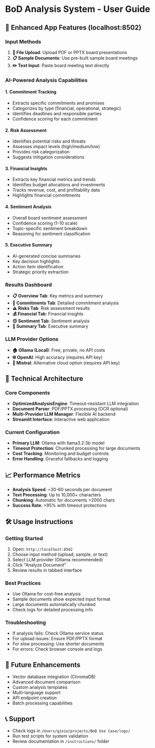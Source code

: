 # BoD Analysis System - User Guide

## 🎯 **Enhanced App Features (localhost:8502)**

### **Input Methods**
1. **📎 File Upload**: Upload PDF or PPTX board presentations
2. **📋 Sample Documents**: Use pre-built sample board meetings
3. **✏️ Text Input**: Paste board meeting text directly

### **AI-Powered Analysis Capabilities**

#### **1. Commitment Tracking**
- Extracts specific commitments and promises
- Categorizes by type (financial, operational, strategic)
- Identifies deadlines and responsible parties
- Confidence scoring for each commitment

#### **2. Risk Assessment**
- Identifies potential risks and threats
- Assesses impact levels (high/medium/low)
- Provides risk categorization
- Suggests mitigation considerations

#### **3. Financial Insights**
- Extracts key financial metrics and trends
- Identifies budget allocations and investments
- Tracks revenue, cost, and profitability data
- Highlights financial commitments

#### **4. Sentiment Analysis**
- Overall board sentiment assessment
- Confidence scoring (1-10 scale)
- Topic-specific sentiment breakdown
- Reasoning for sentiment classification

#### **5. Executive Summary**
- AI-generated concise summaries
- Key decision highlights
- Action item identification
- Strategic priority extraction

### **Results Dashboard**
- **📋 Overview Tab**: Key metrics and summary
- **💼 Commitments Tab**: Detailed commitment analysis
- **⚠️ Risks Tab**: Risk assessment results
- **💰 Financial Tab**: Financial insights
- **😊 Sentiment Tab**: Sentiment analysis
- **📝 Summary Tab**: Executive summary

### **LLM Provider Options**
- **🏠 Ollama (Local)**: Free, private, no API costs
- **🌐 OpenAI**: High accuracy (requires API key)
- **🔧 Mistral**: Alternative cloud option (requires API key)

## 🔧 **Technical Architecture**

### **Core Components**
- **OptimizedAnalysisEngine**: Timeout-resistant LLM integration
- **Document Parser**: PDF/PPTX processing (OCR optional)
- **Multi-Provider LLM Manager**: Flexible AI backend
- **Streamlit Interface**: Interactive web application

### **Current Configuration**
- **Primary LLM**: Ollama with llama3.2:3b model
- **Timeout Protection**: Chunked processing for large documents
- **Cost Tracking**: Monitoring and budget controls
- **Error Handling**: Graceful fallbacks and logging

## 📈 **Performance Metrics**
- **Analysis Speed**: ~30-60 seconds per document
- **Text Processing**: Up to 10,000+ characters
- **Chunking**: Automatic for documents >2000 chars
- **Success Rate**: >95% with timeout protections

## 🛠 **Usage Instructions**

### **Getting Started**
1. Open: `http://localhost:8502`
2. Choose input method (upload, sample, or text)
3. Select LLM provider (Ollama recommended)
4. Click "Analyze Document"
5. Review results in tabbed interface

### **Best Practices**
- Use Ollama for cost-free analysis
- Sample documents show expected input format
- Large documents automatically chunked
- Check logs for detailed processing info

### **Troubleshooting**
- If analysis fails: Check Ollama service status
- For upload issues: Ensure PDF/PPTX format
- For slow processing: Use shorter documents
- For errors: Check browser console and logs

## 🔮 **Future Enhancements**
- Vector database integration (ChromaDB)
- Advanced document comparison
- Custom analysis templates
- Multi-language support
- API endpoint creation
- Batch processing capabilities

## 📞 **Support**
- Check logs in `/Users/ginio/projects/BoD Use Case/logs/`
- Run test scripts for system validation
- Review documentation in `/instructions/` folder
